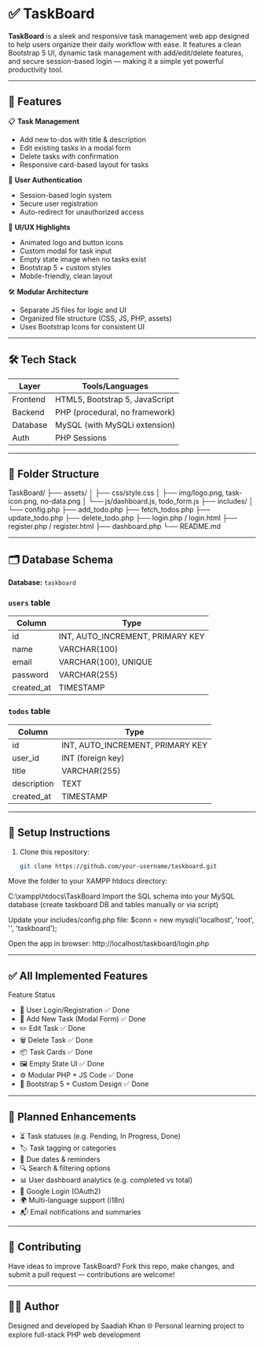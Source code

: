 # ✅ TaskBoard

**TaskBoard** is a sleek and responsive task management web app designed to help users organize their daily workflow with ease. It features a clean Bootstrap 5 UI, dynamic task management with add/edit/delete features, and secure session-based login — making it a simple yet powerful productivity tool.

---

## 🚀 Features

📋 **Task Management**
- Add new to-dos with title & description
- Edit existing tasks in a modal form
- Delete tasks with confirmation
- Responsive card-based layout for tasks

🔐 **User Authentication**
- Session-based login system
- Secure user registration
- Auto-redirect for unauthorized access

🎨 **UI/UX Highlights**
- Animated logo and button icons
- Custom modal for task input
- Empty state image when no tasks exist
- Bootstrap 5 + custom styles
- Mobile-friendly, clean layout

🛠️ **Modular Architecture**
- Separate JS files for logic and UI
- Organized file structure (CSS, JS, PHP, assets)
- Uses Bootstrap Icons for consistent UI

---

## 🛠️ Tech Stack

| Layer       | Tools/Languages              |
|-------------|------------------------------|
| Frontend    | HTML5, Bootstrap 5, JavaScript |
| Backend     | PHP (procedural, no framework) |
| Database    | MySQL (with MySQLi extension)  |
| Auth        | PHP Sessions                  |

---

## 📁 Folder Structure

TaskBoard/
├── assets/
│ ├── css/style.css
│ ├── img/logo.png, task-icon.png, no-data.png
│ └── js/dashboard.js, todo_form.js
├── includes/
│ └── config.php
├── add_todo.php
├── fetch_todos.php
├── update_todo.php
├── delete_todo.php
├── login.php / login.html
├── register.php / register.html
├── dashboard.php
└── README.md

---

## 🗂️ Database Schema

**Database:** `taskboard`

### `users` table
| Column       | Type         |
|--------------|--------------|
| id           | INT, AUTO_INCREMENT, PRIMARY KEY |
| name         | VARCHAR(100) |
| email        | VARCHAR(100), UNIQUE |
| password     | VARCHAR(255) |
| created_at   | TIMESTAMP    |

### `todos` table
| Column       | Type         |
|--------------|--------------|
| id           | INT, AUTO_INCREMENT, PRIMARY KEY |
| user_id      | INT (foreign key) |
| title        | VARCHAR(255) |
| description  | TEXT         |
| created_at   | TIMESTAMP    |

---

## 🧪 Setup Instructions

1. Clone this repository:
   ```bash
   git clone https://github.com/your-username/taskboard.git
Move the folder to your XAMPP htdocs directory:

C:\xampp\htdocs\TaskBoard
Import the SQL schema into your MySQL database (create taskboard DB and tables manually or via script)

Update your includes/config.php file:
$conn = new mysqli('localhost', 'root', '', 'taskboard');

Open the app in browser:
http://localhost/taskboard/login.php

---

## ✅ All Implemented Features
Feature	Status
- 🔐 User Login/Registration	✅ Done
- 📝 Add New Task (Modal Form)	✅ Done
- ✏️ Edit Task	✅ Done
- 🗑️ Delete Task	✅ Done
- 📦 Task Cards	✅ Done
- 🖼️ Empty State UI	✅ Done
- ⚙️ Modular PHP + JS Code	✅ Done
- 🎨 Bootstrap 5 + Custom Design	✅ Done

---

## 🔮 Planned Enhancements
- ⏳ Task statuses (e.g. Pending, In Progress, Done)
- 🏷️ Task tagging or categories
- 📅 Due dates & reminders
- 🔍 Search & filtering options
- 📊 User dashboard analytics (e.g. completed vs total)
- 🧩 Google Login (OAuth2)
- 🌍 Multi-language support (i18n)
- 📬 Email notifications and summaries

---

## 🤝 Contributing
Have ideas to improve TaskBoard?
Fork this repo, make changes, and submit a pull request — contributions are welcome!

---

## 🧑‍💻 Author
Designed and developed by Saadiah Khan
🌐 Personal learning project to explore full-stack PHP web development